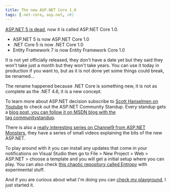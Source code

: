 ```yaml
---
title: The new ASP.NET Core 1.0
tags: [.net-core, asp.net, c#]
---
```


<a href="http://www.hanselman.com/blog/ASPNET5IsDeadIntroducingASPNETCore10AndNETCore10.aspx" target="_blank">ASP.NET 5 is dead</a>, now it is called ASP.NET Core 1.0.
<ul>
	<li>ASP.NET 5 is now ASP.NET Core 1.0</li>
	<li>.NET Core 5 is now .NET Core 1.0</li>
	<li>Entity Framework 7 is now Entity Framework Core 1.0</li>
</ul>
It is not yet officially released, they don't have a date yet but they said they won't take just a month but they won't take years. You can use it today in production if you want to, but as it is not done yet some things could break, be renamed...
<!--more-->


The rename happened because .NET Core is something new, it is not as complete as the .NET 4.6, it is a new concept.

To learn more about ASP.NET decision subscribe to <a href="https://www.youtube.com/watch?v=itxqo50klXM&amp;list=PL0M0zPgJ3HSftTAAHttA3JQU4vOjXFquF" target="_blank">Scott Hanselmen on Youtube</a> to check out the ASP.NET Community Standup. Every standup gets a <a href="https://blogs.msdn.microsoft.com/webdev/tag/communitystandup/" target="_blank">blog post, you can follow it on MSDN blog with the tag communitystandup</a>.

There is also a <a href="https://channel9.msdn.com/Series/aspnetmonsters" target="_blank">really interesting series on Channel9 from ASP.NET Monsters</a>, they have a series of small videos explaining the bits of the new ASP.NET.

To play around with it you can install any updates that come in your notifications on Visual Studio then go to File &gt; New Project &gt; Web &gt; ASP.NET &gt; choose a template and you will get a initial setup where you can play. You can also check <a href="https://github.com/aspnet/Entropy" target="_blank">this chaotic repository called Entropy</a> with experimental stuff.

And if you are curious about what I'm doing you can <a href="https://github.com/brunolm/aspnet-core-playground" target="_blank">check my playground</a>, I just started it.

